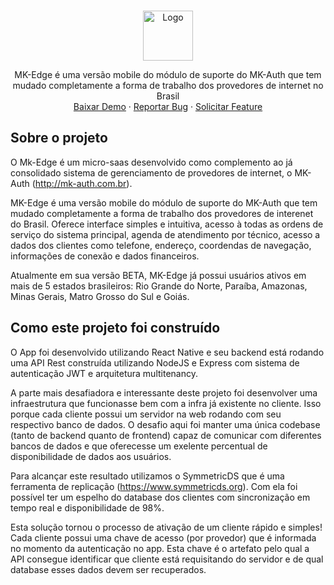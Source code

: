 <!-- PROJECT LOGO -->
<br />
<p align="center">
  <a href="https://github.com/github_username/repo_name">
    <img src="http://updata.com.br/logo_mkedge.png" alt="Logo" height="80">
  </a>

  <p align="center">
    MK-Edge é uma versão mobile do módulo de suporte do MK-Auth que tem mudado completamente a forma de trabalho dos provedores de internet no Brasil
    
  <br />
  <a href="https://github.com/github_username/repo_name">Baixar Demo</a>
  ·
  <a href="https://github.com/github_username/repo_name/issues">Reportar Bug</a>
  ·
  <a href="https://github.com/github_username/repo_name/issues">Solicitar Feature</a>
  </p>
</p>

## Sobre o projeto
O Mk-Edge é um micro-saas desenvolvido como complemento ao já consolidado sistema de gerenciamento de provedores de internet, o MK-Auth (http://mk-auth.com.br).

MK-Edge é uma versão mobile do módulo de suporte do MK-Auth que tem mudado completamente a forma de trabalho dos provedores de interenet do Brasil. Oferece interface simples e intuitiva, acesso à todas as ordens de serviço do sistema principal, agenda de atendimento por técnico, acesso a dados dos clientes como telefone, endereço, coordendas de navegação, informações de conexão e dados financeiros.

Atualmente em sua versão BETA, MK-Edge já possui usuários ativos em mais de 5 estados brasileiros: Rio Grande do Norte, Paraíba, Amazonas, Minas Gerais, Matro Grosso do Sul e Goiás.


## Como este projeto foi construído
O App foi desenvolvido utilizando React Native e seu backend está rodando uma API Rest construída utilizando NodeJS e Express com sistema de autenticação JWT e arquitetura multitenancy.

A parte mais desafiadora e interessante deste projeto foi desenvolver uma infraestrutura que funcionasse bem com a infra já existente no cliente. Isso porque cada cliente possui um servidor na web rodando com seu respectivo banco de dados. O desafio aqui foi manter uma única codebase (tanto de backend quanto de frontend) capaz de comunicar com diferentes bancos de dados e que oferecesse um exelente percentual de disponibilidade de dados aos usuários.

Para alcançar este resultado utilizamos o SymmetricDS  que é uma ferramenta de replicação (https://www.symmetricds.org). Com ela foi possível ter um espelho do database dos clientes com sincronização em tempo real e disponibilidade de 98%.

Esta solução tornou o processo de ativação de um cliente rápido e simples! Cada cliente possui uma chave de acesso (por provedor) que é informada no momento da autenticação no app. Esta chave é o artefato pelo qual a API consegue identificar que cliente está requisitando do servidor e de qual database esses dados devem ser recuperados.

